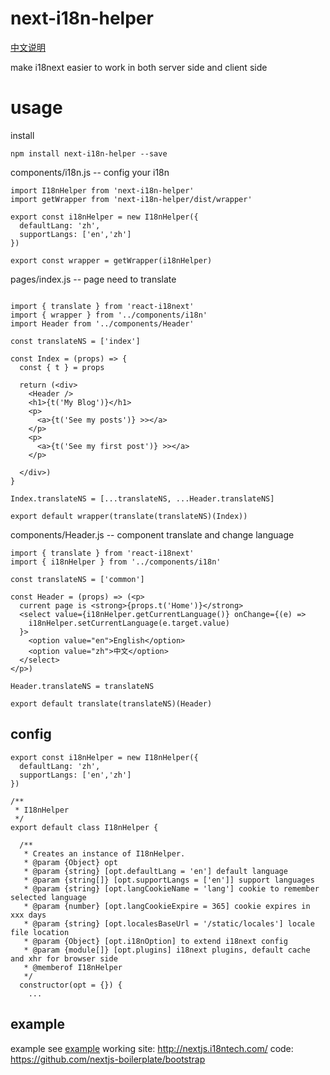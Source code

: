 # next-i18n-helper

[中文说明](./zh.md)

make i18next easier to work in both server side and client side 

# usage

install

```
npm install next-i18n-helper --save
```

components/i18n.js -- config your i18n

```
import I18nHelper from 'next-i18n-helper'
import getWrapper from 'next-i18n-helper/dist/wrapper'

export const i18nHelper = new I18nHelper({
  defaultLang: 'zh',
  supportLangs: ['en','zh']
})

export const wrapper = getWrapper(i18nHelper)
```

pages/index.js -- page need to translate

```

import { translate } from 'react-i18next'
import { wrapper } from '../components/i18n'
import Header from '../components/Header'

const translateNS = ['index']

const Index = (props) => {
  const { t } = props

  return (<div>
    <Header />
    <h1>{t('My Blog')}</h1>
    <p>
      <a>{t('See my posts')} >></a>
    </p>
    <p>
      <a>{t('See my first post')} >></a>
    </p>

  </div>)
}

Index.translateNS = [...translateNS, ...Header.translateNS]

export default wrapper(translate(translateNS)(Index))
```

components/Header.js -- component translate and change language

```
import { translate } from 'react-i18next'
import { i18nHelper } from '../components/i18n'

const translateNS = ['common']

const Header = (props) => (<p>
  current page is <strong>{props.t('Home')}</strong>
  <select value={i18nHelper.getCurrentLanguage()} onChange={(e) =>
    i18nHelper.setCurrentLanguage(e.target.value)
  }>
    <option value="en">English</option>
    <option value="zh">中文</option>
  </select>
</p>)

Header.translateNS = translateNS

export default translate(translateNS)(Header)
```

## config

```
export const i18nHelper = new I18nHelper({
  defaultLang: 'zh',
  supportLangs: ['en','zh']
})
```

```
/**
 * I18nHelper
 */
export default class I18nHelper {

  /**
   * Creates an instance of I18nHelper.
   * @param {Object} opt
   * @param {string} [opt.defaultLang = 'en'] default language
   * @param {string[]} [opt.supportLangs = ['en']] support languages
   * @param {string} [opt.langCookieName = 'lang'] cookie to remember selected language
   * @param {number} [opt.langCookieExpire = 365] cookie expires in xxx days
   * @param {string} [opt.localesBaseUrl = '/static/locales'] locale file location
   * @param {Object} [opt.i18nOption] to extend i18next config 
   * @param {module[]} [opt.plugins] i18next plugins, default cache and xhr for browser side
   * @memberof I18nHelper
   */
  constructor(opt = {}) {
    ...
```


## example
example see [example](./example) 
working site: http://nextjs.i18ntech.com/ code: https://github.com/nextjs-boilerplate/bootstrap
